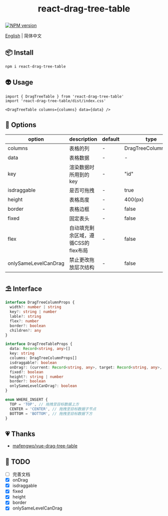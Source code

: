 # <p align="center">react-drag-tree-table</p>

<p align="center">

   [![NPM version](https://img.shields.io/npm/v/react-drag-tree-table?color=a1b858&label=)](https://www.npmjs.com/package/react-drag-tree-table)
   
   [English](https://github.com/murongg/react-drag-tree-table/blob/main/README.md) | 简体中文

</p>

## 📦 Install

```
npm i react-drag-tree-table
```

## 👽 Usage

```tsx
import { DragTreeTable } from 'react-drag-tree-table'
import 'react-drag-tree-table/dist/index.css'

<DragTreeTable columns={columns} data={data} />
```

## 📁 Options

|  option   | description  | default | type |
|  ----  | ----  | ----  | ----  |
| columns  | 表格的列 | - | DragTreeColumnProps |
| data  | 表格数据 | - | - |
| key  | 渲染数据时所用到的key | - | "id" |
| isdraggable  | 是否可拖拽 | - | true |
| height  | 表格高度 | - | 400(px) |
| border  | 表格边框 | - | false |
| fixed  | 固定表头 | - | false |
| flex  | 自动填充剩余区域，遵循CSS的flex布局 | - | false |
| onlySameLevelCanDrag  | 禁止更改拖放层次结构 | - | false |


## ⛱ Interface

```ts
interface DragTreeColumnProps {
  width?: number | string
  key?: string | number
  lable?: string
  flex?: number
  border?: boolean
  children?: any
}

interface DragTreeTableProps {
  data: Record<string, any>[]
  key: string
  columns: DragTreeColumnProps[]
  isdraggable?: boolean
  onDrag?: (current: Record<string, any>, target: Record<string, any>, whereInsert: WHERE_INSERT | null) => void
  fixed?: boolean
  height?: string | number
  border?: boolean
  onlySameLevelCanDrag?: boolean
}

enum WHERE_INSERT {
  TOP = 'TOP', // 拖拽至目标数据上方
  CENTER = 'CENTER', // 拖拽至目标数据子节点
  BOTTOM = 'BOTTOM', // 拖拽至目标数据下方
}
```

## 💗 Thanks

- [mafengwo/vue-drag-tree-table](https://github.com/mafengwo/vue-drag-tree-table)

## 📄 TODO
- [ ] 完善文档
- [x] onDrag
- [x] isdraggable
- [x] fixed
- [x] height
- [x] border
- [x] onlySameLevelCanDrag
